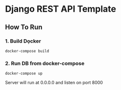 # Django REST API Template

## How To Run
### 1. Build Dọcker
```
docker-compose build
```

### 2. Run DB from docker-compose
```
docker-compose up
```

Server will run at 0.0.0.0 and listen on port 8000
